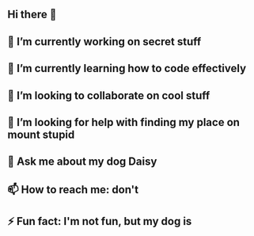 ## Hi there 👋
## 🔭 I’m currently working on secret stuff
## 🌱 I’m currently learning how to code effectively
## 👯 I’m looking to collaborate on cool stuff
## 🤔 I’m looking for help with finding my place on mount stupid
## 💬 Ask me about my dog Daisy
## 📫 How to reach me: don't
## ⚡ Fun fact: I'm not fun, but my dog is
